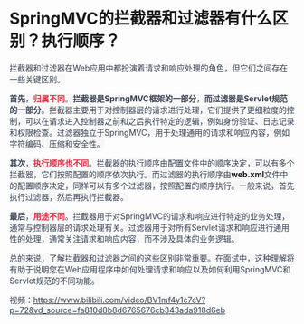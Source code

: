 # SpringMVC的拦截器和过滤器有什么区别？执行顺序？

<font style="color:rgb(55, 65, 81);background-color:rgb(247, 247, 248);">拦截器和过滤器在Web应用中都扮演着请求和响应处理的角色，但它们之间存在一些关键区别。</font>

**<font style="color:rgb(55, 65, 81);background-color:rgb(247, 247, 248);">首先</font>**<font style="color:rgb(55, 65, 81);background-color:rgb(247, 247, 248);">，</font>**<font style="color:#DF2A3F;background-color:rgb(247, 247, 248);">归属不同</font>**<font style="color:rgb(55, 65, 81);background-color:rgb(247, 247, 248);">。</font>**<font style="color:rgb(55, 65, 81);background-color:rgb(247, 247, 248);">拦截器是SpringMVC框架的一部分</font>**<font style="color:rgb(55, 65, 81);background-color:rgb(247, 247, 248);">，</font>**<font style="color:rgb(55, 65, 81);background-color:rgb(247, 247, 248);">而过滤器是Servlet规范的一部分</font>**<font style="color:rgb(55, 65, 81);background-color:rgb(247, 247, 248);">。拦截器主要用于对控制器层的请求进行处理，它们提供了更细粒度的控制，可以在请求进入控制器之前和之后执行特定的逻辑，例如身份验证、日志记录和权限检查。过滤器独立于SpringMVC，用于处理通用的请求和响应内容，例如字符编码、压缩和安全性。</font>

**<font style="color:rgb(55, 65, 81);background-color:rgb(247, 247, 248);">其次</font>**<font style="color:rgb(55, 65, 81);background-color:rgb(247, 247, 248);">，</font>**<font style="color:#DF2A3F;background-color:rgb(247, 247, 248);">执行顺序也不同</font>**<font style="color:rgb(55, 65, 81);background-color:rgb(247, 247, 248);">。拦截器的执行顺序由配置文件中的顺序决定，可以有多个拦截器，它们按照配置的顺序依次执行。而过滤器的执行顺序由</font>**<font style="background-color:rgb(247, 247, 248);">web.xml</font>**<font style="color:rgb(55, 65, 81);background-color:rgb(247, 247, 248);">文件中的配置顺序决定，同样可以有多个过滤器，按照配置的顺序执行。一般来说，首先执行过滤器，然后再执行拦截器。</font>

**<font style="color:rgb(55, 65, 81);background-color:rgb(247, 247, 248);">最后</font>**<font style="color:rgb(55, 65, 81);background-color:rgb(247, 247, 248);">，</font>**<font style="color:#DF2A3F;background-color:rgb(247, 247, 248);">用途不同</font>**<font style="color:rgb(55, 65, 81);background-color:rgb(247, 247, 248);">。拦截器用于对SpringMVC的请求和响应进行特定的业务处理，通常与控制器层的请求处理有关。过滤器用于对所有Servlet请求和响应进行通用性的处理，通常关注请求和响应内容，而不涉及具体的业务逻辑。</font>

<font style="color:rgb(55, 65, 81);background-color:rgb(247, 247, 248);">总的来说，了解拦截器和过滤器之间的这些区别非常重要。在面试中，这种理解将有助于说明您在Web应用程序中如何处理请求和响应以及如何利用SpringMVC和Servlet规范的不同功能。</font>

<font style="color:rgb(55, 65, 81);background-color:rgb(247, 247, 248);"></font>

<font style="color:rgb(55, 65, 81);background-color:rgb(247, 247, 248);"></font>

<font style="color:rgb(55, 65, 81);background-color:rgb(247, 247, 248);">视频：</font>[<font style="color:rgb(55, 65, 81);background-color:rgb(247, 247, 248);">https://www.bilibili.com/video/BV1mf4y1c7cV?p=72&vd_source=fa810d8b8d6765676cb343ada918d6eb</font>](https://www.bilibili.com/video/BV1mf4y1c7cV?p=72&vd_source=fa810d8b8d6765676cb343ada918d6eb)
